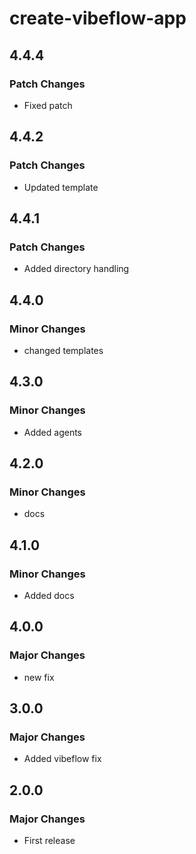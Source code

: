 # create-vibeflow-app

## 4.4.4

### Patch Changes

- Fixed patch

## 4.4.2

### Patch Changes

- Updated template

## 4.4.1

### Patch Changes

- Added directory handling

## 4.4.0

### Minor Changes

- changed templates

## 4.3.0

### Minor Changes

- Added agents

## 4.2.0

### Minor Changes

- docs

## 4.1.0

### Minor Changes

- Added docs

## 4.0.0

### Major Changes

- new fix

## 3.0.0

### Major Changes

- Added vibeflow fix

## 2.0.0

### Major Changes

- First release
